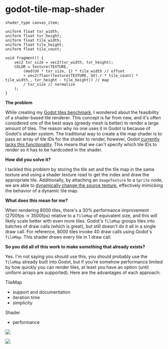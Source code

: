 # godot-tile-map-shader

```
shader_type canvas_item;

uniform float txr_width;
uniform float txr_height;
uniform float tile_width;
uniform float tile_height;
uniform float tile_count;

void fragment() {
	vec2 txr_size = vec2(txr_width, txr_height);
	COLOR = texture(TEXTURE,
		(mod(UV * txr_size, 1) * tile_width // offset
		+ vec2(floor(texture(TEXTURE, UV).r * tile_count) * tile_width., txr_height - tile_height)) // map
		/ txr_size // normalize
	);
}
```

**The problem**

While creating my [Godot tiles benchmark](https://github.com/AndreVallestero/godot-static-tiles-benchmark), I wondered about the feasibility of a shader-based tile renderer. This concept is far from new, and it's often considered one of the best ways (greedy mesh is better) to render a large amount of tiles. The reason why no one uses it in Godot is because of Godot's shader system. The traditional way to create a tile map shader is to pass an array of tile IDs for the shader to render, however, Godot [currently lacks this functionality](https://github.com/godotengine/godot-proposals/issues/931). This means that we can't specify which tile IDs to render so it has to be hardcoded in the shader.

**How did you solve it?**

I tackled this problem by storing the tile set and the tile map in the same texture and using a shader texture read to get the index and draw the appropriate tile. Additionally, by attaching an `ImageTexture` to a `Sprite` node, we are able to [dynamically change the source texture](https://godotengine.org/qa/53368/modifying-a-texture-at-run-time), effectively mimicking the behavior of a dynamic tile map.

**What does this mean for me?**

When rendering 8000 tiles, there's a 30% performance improvement (2700fps -> 3500fps) relative to a `TileMap` of equivalent size, and this will likely scale better with even more tiles. Godot's `TileMap` groups tiles into batches of draw calls (which is great), but still doesn't do it all in a single draw call. For reference, 8000 tiles invoke 40 draw calls using Godot's `TileMap`. This shader draws every tile in 1 draw call.

**So you did all of this work to make something that already exists?**

Yes. I'm not saying you should use this, you should probably use the `TileMap` already built into Godot, but if you're somehow performance limited by how quickly you can render tiles, at least you have an option (until uniform arrays are supported). Here are the advantages of each approach:

TileMap
- support and documentation
- iteration time
- simplicity

Shader
- performance

![](https://user-images.githubusercontent.com/39736205/127790522-7165176f-43ad-4253-a55a-fc470cadf651.png)

![](https://user-images.githubusercontent.com/39736205/127790494-2756716b-1b87-4375-8ca8-0bfdd442cabd.png)
